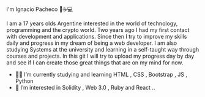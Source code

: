  I'm Ignacio Pacheco 👋☕💻


I am a 17 years olds Argentine interested in the world of technology, programming and the crypto world. Two years ago I had my first contact with development and applications. Since then I try to improve my skills daily and progress in my dream of being a web developer. I am also studying Systems at the university and learning in a self-taught way through courses and projects. In this git I will try to upload my progress day by day and see if I can create those great things that are on my mind for now.


- 🙆‍♂️ I’m currently studying and learning HTML , CSS , Bootstrap , JS , Python
- 👀 I’m interested in Solidity , Web 3.0 , Ruby and React
..

<!---
IgnacioDevo/IgnacioDevo is a ✨ special ✨ repository because its `README.md` (this file) appears on your GitHub profile.
You can click the Preview link to take a look at your changes.
--->
